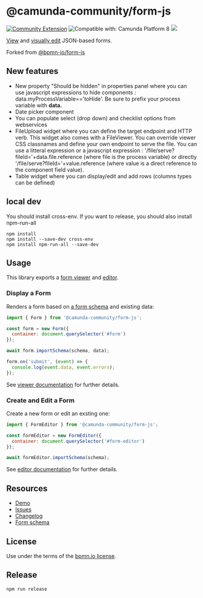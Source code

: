 

# @camunda-community/form-js

[![Community Extension](https://img.shields.io/badge/Community%20Extension-An%20open%20source%20community%20maintained%20project-FF4700)](https://github.com/camunda-community-hub/community)
![Compatible with: Camunda Platform 8](https://img.shields.io/badge/Compatible%20with-Camunda%20Platform%208-0072Ce)
[![](https://img.shields.io/badge/Lifecycle-Incubating-blue)](https://github.com/Camunda-Community-Hub/community/blob/main/extension-lifecycle.md#incubating-)

[View](./packages/form-js-viewer) and [visually edit](./packages/form-js-editor) JSON-based forms.

Forked from [@bpmn-io/form-js](https://github.com/bpmn-io/form-js)

## New features
 - New property "Should be hidden" in properties panel where you can use javascript expressions to hide components : data.myProcessVariable=='toHide'. Be sure to prefix your process variable with **data.**
- Date picker component
- You can populate select (drop down) and checklist options from webservices
- FileUpload widget where you can define the target endpoint and HTTP verb. This widget also comes with a FileViewer. You can override viewer CSS classnames and define your own endpoint to serve the file. You can use a litteral expression or a javascript expression : '/file/serve?fileId='+data.file.reference (where file is the process variable) or directly '/file/serve?fileId='+value.reference (where value is a direct reference to the component field value).
- Table widget where you can display/edit and add rows (columns types can be defined)
 
## local dev
You should install cross-env. If you want to release, you should also install npm-run-all 
```
npm install
npm install --save-dev cross-env
npm install npm-run-all --save-dev
```

## Usage

This library exports a [form viewer](./packages/form-js-viewer) and [editor](./packages/form-js-editor).

### Display a Form <a id="viewer" />

Renders a form based on [a form schema](./docs/FORM_SCHEMA.md) and existing data:

```javascript
import { Form } from '@camunda-community/form-js';

const form = new Form({
  container: document.querySelector('#form')
});

await form.importSchema(schema, data);

form.on('submit', (event) => {
  console.log(event.data, event.errors);
});
```

See [viewer documentation](./packages/form-js-viewer) for further details.


### Create and Edit a Form <a id="builder" />

Create a new form or edit an exsting one:

```javascript
import { FormEditor } from '@camunda-community/form-js';

const formEditor = new FormEditor({
  container: document.querySelector('#form-editor')
});

await formEditor.importSchema(schema);
```

See [editor documentation](./packages/form-js-editor) for further details.


## Resources

* [Demo](https://demo.bpmn.io/form)
* [Issues](https://github.com/bpmn-io/form-js/issues)
* [Changelog](./packages/form-js/CHANGELOG.md)
* [Form schema](./docs/FORM_SCHEMA.md)


## License

Use under the terms of the [bpmn.io license](http://bpmn.io/license).

## Release

```
npm run release
```
